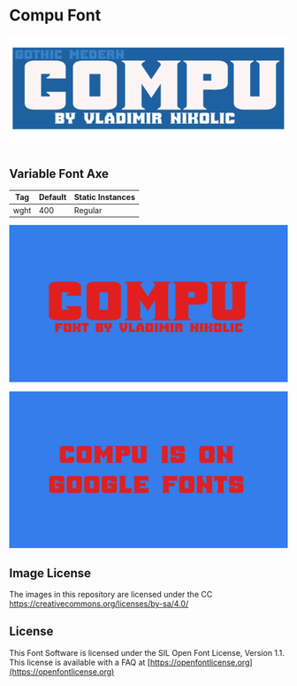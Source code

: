 # Compu Font

![Image](documents/image(2).png)
#
## Variable Font Axe

  Tag | Default | Static Instances
--- | --- | ---
  wght | 400 | Regular  

![Image](documents/image1.png)

![Image](documents/image2.png)

## Image License
The images in this repository are licensed under the CC https://creativecommons.org/licenses/by-sa/4.0/

## License
This Font Software is licensed under the SIL Open Font License, Version 1.1.
This license is available with a FAQ at [https://openfontlicense.org](https://openfontlicense.org)


